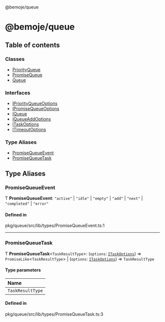 @bemoje/queue

# @bemoje/queue

## Table of contents

### Classes

- [PriorityQueue](https://github.com/bemoje/tsmono/blob/main/pkg/queue/docs/md/classes/PriorityQueue.md)
- [PromiseQueue](https://github.com/bemoje/tsmono/blob/main/pkg/queue/docs/md/classes/PromiseQueue.md)
- [Queue](https://github.com/bemoje/tsmono/blob/main/pkg/queue/docs/md/classes/Queue.md)

### Interfaces

- [IPriorityQueueOptions](https://github.com/bemoje/tsmono/blob/main/pkg/queue/docs/md/interfaces/IPriorityQueueOptions.md)
- [IPromiseQueueOptions](https://github.com/bemoje/tsmono/blob/main/pkg/queue/docs/md/interfaces/IPromiseQueueOptions.md)
- [IQueue](https://github.com/bemoje/tsmono/blob/main/pkg/queue/docs/md/interfaces/IQueue.md)
- [IQueueAddOptions](https://github.com/bemoje/tsmono/blob/main/pkg/queue/docs/md/interfaces/IQueueAddOptions.md)
- [ITaskOptions](https://github.com/bemoje/tsmono/blob/main/pkg/queue/docs/md/interfaces/ITaskOptions.md)
- [ITimeoutOptions](https://github.com/bemoje/tsmono/blob/main/pkg/queue/docs/md/interfaces/ITimeoutOptions.md)

### Type Aliases

- [PromiseQueueEvent](https://github.com/bemoje/tsmono/blob/main/pkg/queue/docs/md/index.md#promisequeueevent)
- [PromiseQueueTask](https://github.com/bemoje/tsmono/blob/main/pkg/queue/docs/md/index.md#promisequeuetask)

## Type Aliases

### PromiseQueueEvent

Ƭ **PromiseQueueEvent**: ``"active"`` \| ``"idle"`` \| ``"empty"`` \| ``"add"`` \| ``"next"`` \| ``"completed"`` \| ``"error"``

#### Defined in

pkg/queue/src/lib/types/PromiseQueueEvent.ts:1

___

### PromiseQueueTask

Ƭ **PromiseQueueTask**<`TaskResultType`\>: (`options`: [`ITaskOptions`](https://github.com/bemoje/tsmono/blob/main/pkg/queue/docs/md/interfaces/ITaskOptions.md)) => `PromiseLike`<`TaskResultType`\> \| (`options`: [`ITaskOptions`](https://github.com/bemoje/tsmono/blob/main/pkg/queue/docs/md/interfaces/ITaskOptions.md)) => `TaskResultType`

#### Type parameters

| Name |
| :------ |
| `TaskResultType` |

#### Defined in

pkg/queue/src/lib/types/PromiseQueueTask.ts:3
